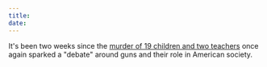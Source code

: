 ```yaml
---
title: 
date:
---
```


It's been two weeks since the [murder of 19 children and two teachers][1] once again sparked a "debate" around guns and their role in American society.



[1]: https://www.texastribune.org/2022/05/24/uvalde-texas-school-shooting/
